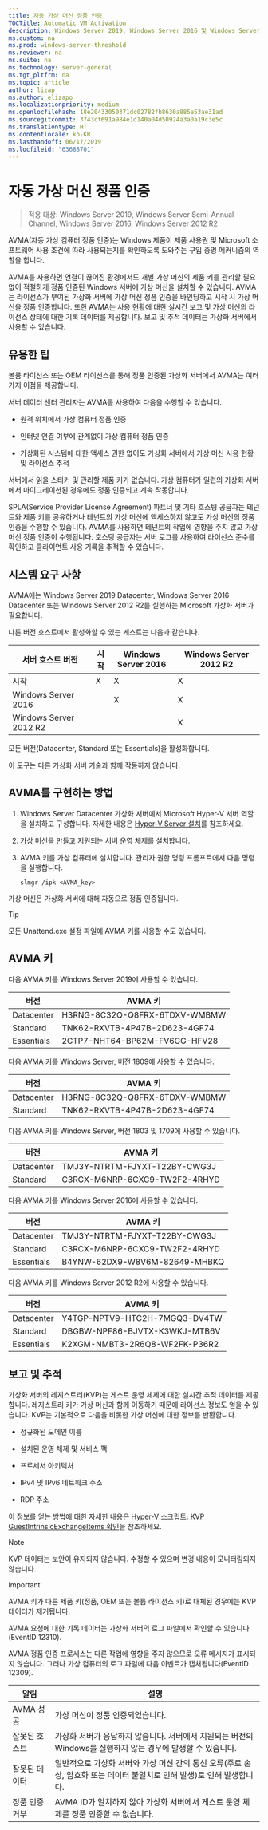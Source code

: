 ```yaml
---
title: 자동 가상 머신 정품 인증
TOCTitle: Automatic VM Activation
description: Windows Server 2019, Windows Server 2016 및 Windows Server 2012 R2에서 VM을 활성화하는 방법
ms.custom: na
ms.prod: windows-server-threshold
ms.reviewer: na
ms.suite: na
ms.technology: server-general
ms.tgt_pltfrm: na
ms.topic: article
author: lizap
ms.author: elizapo
ms.localizationpriority: medium
ms.openlocfilehash: 18e20433050371dc02782fb8630a885e53ae31ad
ms.sourcegitcommit: 3743cf691a984e1d140a04d50924a3a0a19c3e5c
ms.translationtype: HT
ms.contentlocale: ko-KR
ms.lasthandoff: 06/17/2019
ms.locfileid: "63688701"
---
```

# <a name="automatic-virtual-machine-activation"></a>자동 가상 머신 정품 인증

> 적용 대상: Windows Server 2019, Windows Server Semi-Annual Channel, Windows Server 2016, Windows Server 2012 R2

AVMA(자동 가상 컴퓨터 정품 인증)는 Windows 제품이 제품 사용권 및 Microsoft 소프트웨어 사용 조건에 따라 사용되는지를 확인하도록 도와주는 구입 증명 메커니즘의 역할을 합니다.

AVMA를 사용하면 연결이 끊어진 환경에서도 개별 가상 머신의 제품 키를 관리할 필요 없이 적절하게 정품 인증된 Windows 서버에 가상 머신을 설치할 수 있습니다. AVMA는 라이선스가 부여된 가상화 서버에 가상 머신 정품 인증을 바인딩하고 시작 시 가상 머신을 정품 인증합니다. 또한 AVMA는 사용 현황에 대한 실시간 보고 및 가상 머신의 라이선스 상태에 대한 기록 데이터를 제공합니다. 보고 및 추적 데이터는 가상화 서버에서 사용할 수 있습니다.

## <a name="practical-applications"></a>유용한 팁

볼륨 라이선스 또는 OEM 라이선스를 통해 정품 인증된 가상화 서버에서 AVMA는 여러 가지 이점을 제공합니다.

서버 데이터 센터 관리자는 AVMA를 사용하여 다음을 수행할 수 있습니다.

  - 원격 위치에서 가상 컴퓨터 정품 인증

  - 인터넷 연결 여부에 관계없이 가상 컴퓨터 정품 인증

  - 가상화된 시스템에 대한 액세스 권한 없이도 가상화 서버에서 가상 머신 사용 현황 및 라이선스 추적

서버에서 읽을 스티커 및 관리할 제품 키가 없습니다. 가상 컴퓨터가 일련의 가상화 서버에서 마이그레이션된 경우에도 정품 인증되고 계속 작동합니다.

SPLA(Service Provider License Agreement) 파트너 및 기타 호스팅 공급자는 테넌트와 제품 키를 공유하거나 테넌트의 가상 머신에 액세스하지 않고도 가상 머신의 정품 인증을 수행할 수 있습니다. AVMA를 사용하면 테넌트의 작업에 영향을 주지 않고 가상 머신 정품 인증이 수행됩니다. 호스팅 공급자는 서버 로그를 사용하여 라이선스 준수를 확인하고 클라이언트 사용 기록을 추적할 수 있습니다.

## <a name="system-requirements"></a>시스템 요구 사항

AVMA에는 Windows Server 2019 Datacenter, Windows Server 2016 Datacenter 또는 Windows Server 2012 R2를 실행하는 Microsoft 가상화 서버가 필요합니다. 

다른 버전 호스트에서 활성화할 수 있는 게스트는 다음과 같습니다.

|서버 호스트 버전|시작|Windows Server 2016|Windows Server 2012 R2|
|-|-|-|-|
|시작|X|X|X|
|Windows Server 2016| |X|X|
|Windows Server 2012 R2| ||X|

모든 버전(Datacenter, Standard 또는 Essentials)을 활성화합니다.

이 도구는 다른 가상화 서버 기술과 함께 작동하지 않습니다.

## <a name="how-to-implement-avma"></a>AVMA를 구현하는 방법

1.  Windows Server Datacenter 가상화 서버에서 Microsoft Hyper-V 서버 역할을 설치하고 구성합니다. 자세한 내용은 [Hyper-V Server 설치](../virtualization/hyper-v/get-started/install-the-hyper-v-role-on-windows-server.md)를 참조하세요.

2.  [가상 머신을 만들고](../virtualization/hyper-v/get-started/create-a-virtual-machine-in-hyper-v.md) 지원되는 서버 운영 체제를 설치합니다.

3.  AVMA 키를 가상 컴퓨터에 설치합니다. 관리자 권한 명령 프롬프트에서 다음 명령을 실행합니다.
    
    ``` 
    slmgr /ipk <AVMA_key>  
    ```

가상 머신은 가상화 서버에 대해 자동으로 정품 인증됩니다.


> [!TIP]
> 모든 Unattend.exe 설정 파일에 AVMA 키를 사용할 수도 있습니다.


## <a name="avma-keys"></a>AVMA 키

다음 AVMA 키를 Windows Server 2019에 사용할 수 있습니다.

|버전|   AVMA 키|
|-|-|
|Datacenter|    H3RNG-8C32Q-Q8FRX-6TDXV-WMBMW|
|Standard|  TNK62-RXVTB-4P47B-2D623-4GF74|
|Essentials|    2CTP7-NHT64-BP62M-FV6GG-HFV28|
 
다음 AVMA 키를 Windows Server, 버전 1809에 사용할 수 있습니다.

|버전|   AVMA 키|
|-|-|
|Datacenter|    H3RNG-8C32Q-Q8FRX-6TDXV-WMBMW|
|Standard|  TNK62-RXVTB-4P47B-2D623-4GF74|

다음 AVMA 키를 Windows Server, 버전 1803 및 1709에 사용할 수 있습니다.

|버전|AVMA 키|
|-|-|
|Datacenter|TMJ3Y-NTRTM-FJYXT-T22BY-CWG3J|
|Standard|C3RCX-M6NRP-6CXC9-TW2F2-4RHYD|


다음 AVMA 키를 Windows Server 2016에 사용할 수 있습니다.

|버전|AVMA 키|
|-|-|
|Datacenter|TMJ3Y-NTRTM-FJYXT-T22BY-CWG3J|
|Standard|C3RCX-M6NRP-6CXC9-TW2F2-4RHYD|
|Essentials|B4YNW-62DX9-W8V6M-82649-MHBKQ|


다음 AVMA 키를 Windows Server 2012 R2에 사용할 수 있습니다.

|버전|AVMA 키|
|-|-|
|Datacenter|Y4TGP-NPTV9-HTC2H-7MGQ3-DV4TW|
|Standard|DBGBW-NPF86-BJVTX-K3WKJ-MTB6V|
|Essentials|K2XGM-NMBT3-2R6Q8-WF2FK-P36R2|

## <a name="reporting-and-tracking"></a>보고 및 추적

가상화 서버의 레지스트리(KVP)는 게스트 운영 체제에 대한 실시간 추적 데이터를 제공합니다. 레지스트리 키가 가상 머신과 함께 이동하기 때문에 라이선스 정보도 얻을 수 있습니다. KVP는 기본적으로 다음을 비롯한 가상 머신에 대한 정보를 반환합니다.

  - 정규화된 도메인 이름

  - 설치된 운영 체제 및 서비스 팩

  - 프로세서 아키텍처

  - IPv4 및 IPv6 네트워크 주소

  - RDP 주소

이 정보를 얻는 방법에 대한 자세한 내용은 [Hyper-V 스크립트: KVP GuestIntrinsicExchangeItems 확인](http://blogs.msdn.com/b/virtual_pc_guy/archive/2008/11/18/hyper-v-script-looking-at-kvp-guestintrinsicexchangeitems.aspx)을 참조하세요.


> [!NOTE]
> KVP 데이터는 보안이 유지되지 않습니다. 수정할 수 있으며 변경 내용이 모니터링되지 않습니다.



> [!IMPORTANT]
> AVMA 키가 다른 제품 키(정품, OEM 또는 볼륨 라이선스 키)로 대체된 경우에는 KVP 데이터가 제거됩니다.


AVMA 요청에 대한 기록 데이터는 가상화 서버의 로그 파일에서 확인할 수 있습니다(EventID 12310).

AVMA 정품 인증 프로세스는 다른 작업에 영향을 주지 않으므로 오류 메시지가 표시되지 않습니다. 그러나 가상 컴퓨터의 로그 파일에 다음 이벤트가 캡처됩니다(EventID 12309).

|알림|설명|
|-|-|
|AVMA 성공|가상 머신이 정품 인증되었습니다.|
|잘못된 호스트|가상화 서버가 응답하지 않습니다. 서버에서 지원되는 버전의 Windows를 실행하지 않는 경우에 발생할 수 있습니다.|
|잘못된 데이터|일반적으로 가상화 서버와 가상 머신 간의 통신 오류(주로 손상, 암호화 또는 데이터 불일치로 인해 발생)로 인해 발생합니다.|
|정품 인증 거부|AVMA ID가 일치하지 않아 가상화 서버에서 게스트 운영 체제를 정품 인증할 수 없습니다.|

